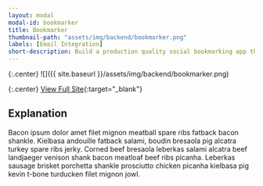 ```yaml
---
layout: modal
modal-id: bookmarker
title: Bookmarker
thumbnail-path: "assets/img/backend/bookmarker.png"
labels: [Email Integration]
short-description: Build a production quality social bookmarking app that allows users to email, manage and share bookmarked URLs.
---
```


{:.center}
![]({{ site.baseurl }}/assets/img/backend/bookmarker.png)

{:.center}
[View Full Site](http://bookmarker-ghbooth12.herokuapp.com){:target="\_blank"}

## Explanation

Bacon ipsum dolor amet filet mignon meatball spare ribs fatback bacon shankle. Kielbasa andouille fatback salami, boudin bresaola pig alcatra turkey spare ribs jerky. Corned beef bresaola leberkas salami alcatra beef landjaeger venison shank bacon meatloaf beef ribs picanha. Leberkas sausage brisket porchetta shankle prosciutto chicken picanha kielbasa pig kevin t-bone turducken filet mignon jowl.
